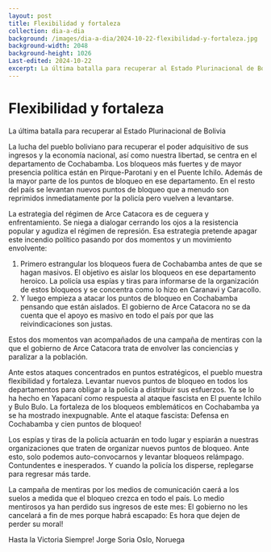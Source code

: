 ```yaml
---
layout: post
title: Flexibilidad y fortaleza
collection: dia-a-dia
background: /images/dia-a-dia/2024-10-22-flexibilidad-y-fortaleza.jpg
background-width: 2048
background-height: 1026
Last-edited: 2024-10-22
excerpt: La última batalla para recuperar al Estado Plurinacional de Bolivia
---
```


# Flexibilidad y fortaleza
La última batalla para recuperar al Estado Plurinacional de Bolivia

La lucha del pueblo boliviano para recuperar el poder adquisitivo de sus ingresos y la economía nacional, así como nuestra libertad, se centra en el departamento de Cochabamba. Los bloqueos más fuertes y de mayor presencia política están en Pirque-Parotani y en el Puente Ichilo. Además de la mayor parte de los puntos de bloqueo en ese departamento. En el resto del país se levantan nuevos puntos de bloqueo que a menudo son reprimidos inmediatamente por la policía pero vuelven a levantarse.

La estrategia del régimen de Arce Catacora es de ceguera y enfrentamiento. Se niega a dialogar cerrando los ojos a la resistencia popular y agudiza el régimen de represión. Esa estrategia pretende apagar este incendio político pasando por dos momentos y un movimiento envolvente:

1. Primero estrangular los bloqueos fuera de Cochabamba antes de que se hagan masivos. El objetivo es aislar los bloqueos en ese departamento heroico. La policía usa espías y tiras para informarse de la organización de estos bloqueos y se concentra como lo hizo en Caranavi y Caracollo.
2. Y luego empieza a atacar los puntos de bloqueo en Cochabamba pensando que están aislados. El gobierno de Arce Catacora no se da cuenta que el apoyo es masivo en todo el país por que las reivindicaciones son justas.

Estos dos momentos van acompañados de una campaña de mentiras con la que el gobierno de Arce Catacora trata de envolver las conciencias y paralizar a la población.

Ante estos ataques concentrados en puntos estratégicos, el pueblo muestra flexibilidad y fortaleza. Levantar nuevos puntos de bloqueo en todos los departamentos para obligar a la policía a distribuir sus esfuerzos. Ya se lo ha hecho en Yapacaní como respuesta al ataque fascista en El puente Ichilo y Bulo Bulo. La fortaleza de los bloqueos emblemáticos en Cochabamba ya se ha mostrado inexpugnable. Ante el ataque fascista: Defensa en Cochabamba y cien puntos de bloqueo!

Los espías y tiras de la policía actuarán en todo lugar y espiarán a nuestras organizaciones que traten de organizar nuevos puntos de bloqueo. Ante esto, solo podemos auto-convocarnos y levantar bloqueos relámpago. Contundentes e inesperados. Y cuando la policía los disperse, replegarse para regresar más tarde.

La campaña de mentiras por los medios de comunicación caerá a los suelos a medida que el bloqueo crezca en todo el país. Lo medio mentirosos ya han perdido sus ingresos de este mes: El gobierno no les cancelará a fin de mes porque habrá escapado: Es hora que dejen de perder su moral!

Hasta la Victoria Siempre!
Jorge Soria
Oslo, Noruega